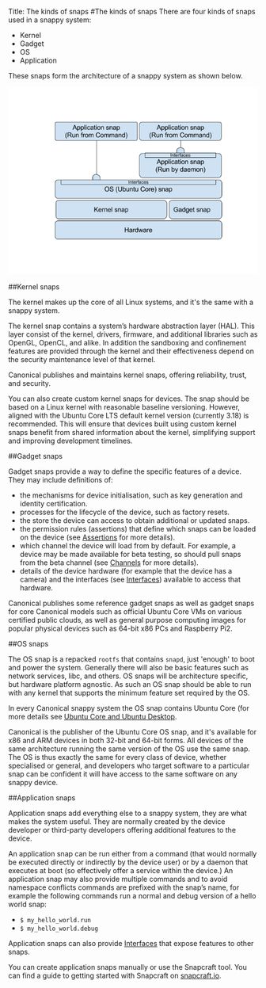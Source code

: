 Title: The kinds of snaps
#The kinds of snaps
There are four kinds of snaps used in a snappy system:

 - Kernel
 - Gadget
 - OS
 - Application

These snaps form the architecture of a snappy system as shown below.

![snap architecture](/media/snap_architecture.png)

##Kernel snaps

The kernel makes up the core of all Linux systems, and it's the same with a snappy system.

The kernel snap contains a system’s hardware abstraction layer (HAL). This layer  consist of the kernel, drivers, firmware, and additional libraries such as OpenGL, OpenCL, and alike. In addition the sandboxing and confinement features are provided through the kernel and their effectiveness depend on the security maintenance level of that kernel.

Canonical publishes and maintains kernel snaps, offering reliability, trust, and security. 

You can also create custom kernel snaps for devices. The snap should be based on a Linux kernel with reasonable baseline versioning. However, aligned with the Ubuntu Core LTS default kernel version (currently 3.18) is recommended. This will ensure that devices built using custom kernel snaps benefit from shared information about the kernel, simplifying support and improving development timelines.

##Gadget snaps

Gadget snaps provide a way to define the specific features of a device. They may include definitions of:

- the mechanisms for device initialisation, such as key generation and identity certification.
- processes for the lifecycle of the device, such as factory resets.
- the store the device can access to obtain additional or updated snaps.
- the permission rules (assertions) that define which snaps can be loaded on the device (see [Assertions](assertions.md "Assertions") for more details).
- which channel the device will load from by default. For example, a device may be made available for beta testing, so should pull snaps from the beta channel (see [Channels](manage_device_channels.md "Channels") for more details).
- details of the device hardware (for example that the device has a camera) and the interfaces (see [Interfaces](interfaces.md "Interfaces")) available to access that hardware.

Canonical publishes some reference gadget snaps as well as gadget snaps for core Canonical models such as official Ubuntu Core VMs on various certified public clouds, as well as general purpose computing images for popular physical devices such as 64-bit x86 PCs and Raspberry Pi2.

##OS snaps

The OS snap is a repacked `rootfs` that contains `snapd`, just 'enough' to boot and power the system. Generally there will also be basic features such as network services, libc, and others. OS snaps will be architecture specific, but hardware platform agnostic. As such an OS snap should be able to run with any kernel that supports the minimum feature set required by the OS.

In every Canonical snappy system the OS snap contains Ubuntu Core (for more details see [Ubuntu Core and Ubuntu Desktop](ubuntu_core_desktop.md "Ubuntu Core and Ubuntu Desktop").

Canonical is the publisher of the Ubuntu Core OS snap, and it's available for x86 and ARM devices in both 32-bit and 64-bit forms. All devices of the same architecture running the same version of the OS use the same snap. The OS is thus exactly the same for every class of device, whether specialised or general, and developers who target software to a particular snap can be confident it will have access to the same software on any snappy device.

##Application snaps

Application snaps add everything else to a snappy system, they are what makes the system useful. They are normally created by the device developer or third-party developers offering additional features to the device.

An application snap can be run either from a command (that would normally be executed directly or indirectly by the device user) or by a daemon that executes at boot (so effectively offer a service within the device.) An application snap may also provide multiple commands and to avoid namespace conflicts commands are prefixed with the snap’s name, for example the following commands run a normal and debug version of a hello world snap:

- `$ my_hello_world.run`
- `$ my_hello_world.debug`

Application snaps can also provide [Interfaces](interfaces.md "Interfaces") that expose features to other snaps.

You can create application snaps manually or use the Snapcraft tool. You can find a guide to getting started with Snapcraft on [snapcraft.io](http://snapcraft.io/create/ "snapcraft.io").

